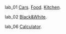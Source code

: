 lab_01
[Cars](https://dinozavr1k.github.io/frontend_labs/lab_01/cars/).
[Food](https://dinozavr1k.github.io/frontend_labs/lab_01/food/).
[Kitchen](https://dinozavr1k.github.io/frontend_labs/lab_01/kitchen/).

lab_02 [Black&White](http://dinozavr1k.github.io/frontend_labs/lab_02/black%20&%20white/).

lab_06 [Calculator](https://dinozavr1k.github.io/frontend_labs/lab_06/calculator/).







